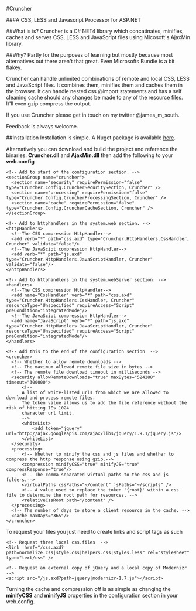 #Cruncher

###A CSS, LESS and Javascript Processor for ASP.NET

##What is is?
Cruncher is a C# NET4 library which concatinates, minifies, caches and serves CSS, LESS and JavaScript files using Micosoft's AjaxMin library.

##Why?
Partly for the purposes of learning but mostly because most alternatives out there aren't that great. Even Microsofts Bundle is a bit flakey.

Cruncher can handle unlimited combinations of remote and local CSS, LESS and JavaScript files. It combines them, minifies them and caches them in the browser. It can handle nested css @import statements and has a self cleaning cache should any changes be made to any of the resource files. It'll even gzip compress the output.

If you use Cruncher please get in touch on my twitter @james_m_south.

Feedback is always welcome.

##Installation
Installation is simple. A Nuget package is available [here][1]. 

  [1]: https://nuget.org/packages/Cruncher/

Alternatively you can download and build the project and reference the binaries. **Cruncher.dll** and **AjaxMin.dll**
then add the following to your **web.config**

    <!-- Add to start of the configuration section. -->
    <sectionGroup name="cruncher">
      <section name="security" requirePermission="false" type="Cruncher.Config.CruncherSecuritySection, Cruncher" />
      <section name="processing" requirePermission="false" type="Cruncher.Config.CruncherProcessingSection, Cruncher" />
      <section name="cache" requirePermission="false" type="Cruncher.Config.CruncherCacheSection, Cruncher" />
    </sectionGroup>
  
    <!-- Add to httphandlers in the system.web section. -->
    <httpHandlers>
      <!--The CSS compression HttpHandler-->
      <add verb="*" path="css.axd" type="Cruncher.HttpHandlers.CssHandler, Cruncher" validate="false"/>
      <!--The JavaScipt compression HttpHandler-->
      <add verb="*" path="js.axd" type="Cruncher.HttpHandlers.JavaScriptHandler, Cruncher" validate="false"/>
    </httpHandlers>
    
    <!-- Add to httphandlers in the system.webServer section. -->
    <handlers>
      <!--The CSS compression HttpHandler-->
      <add name="CssHandler" verb="*" path="css.axd" type="Cruncher.HttpHandlers.CssHandler, Cruncher" resourceType="Unspecified" requireAccess="Script" preCondition="integratedMode"/>
      <!--The JavaScipt compression HttpHandler-->
      <add name="JavaScript" verb="*" path="js.axd"  type="Cruncher.HttpHandlers.JavaScriptHandler, Cruncher" resourceType="Unspecified" requireAccess="Script" preCondition="integratedMode"/>
    </handlers>
  
    <!-- Add this to the end of the configuration section  -->
    <cruncher>
      <!-- Whether to allow remote downloads -->
      <!-- The maximum allowed remote file size in bytes -->
      <!-- The remote file download timeout in milliseconds -->
      <security allowRemoteDownloads="true" maxBytes="524288" timeout="300000">
          <!--
          A list of white-listed urls from which we are allowed to download and process remote files.
          The token value allows us to add the file reference without the risk of hitting IEs 1024 
          character url limit.
          -->
          <whiteList>
              <add token="jquery" url="http://ajax.googleapis.com/ajax/libs/jquery/1.9.1/jquery.js"/>
          </whiteList>
      </security>
      <processing>
          <!-- Whether to minify the css and js files and whether to compress the http response using gzip.-->
          <compression minifyCSS="true" minifyJS="true" compressResponse="true"/>
          <!-- The comma separated virtual paths to the css and js folders.-->
          <virtualPaths cssPaths="~/content" jsPaths="~/scripts" />
          <!-- A value used to replace the token '{root}' within a css file to determine the root path for resources. -->
          <relativeCssRoot path="/content" />
      </processing>
      <!-- The number of days to store a client resource in the cache. -->
      <cache maxDays="365"/>
    </cruncher>
  
To request your files you just need to create links and script tags as such

    <!-- Request three local css.files  -->
    <link  href="/css.axd?path=normalize.css|style.css|helpers.css|styles.less" rel="stylesheet" type="text/css" />
    
    <!-- Request an external copy of jQuery and a local copy of Modernizr  -->
    <script src="/js.axd?path=jquery|modernizr-1.7.js"></script>
    
Turning the cache and compression off is as simple as changing the **minifyCSS** and **minifyJS** properties in the configuration section in your web.config.
